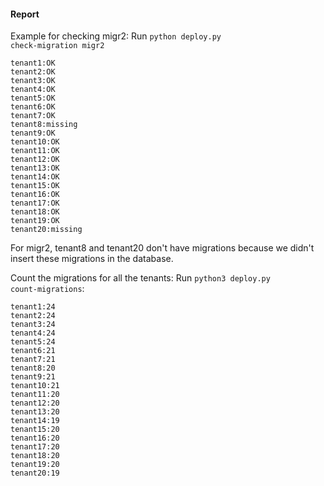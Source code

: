 #### Report
Example for checking migr2:
Run <code>python deploy.py check-migration  migr2</code>

```
tenant1:OK
tenant2:OK
tenant3:OK
tenant4:OK
tenant5:OK
tenant6:OK
tenant7:OK
tenant8:missing
tenant9:OK
tenant10:OK
tenant11:OK
tenant12:OK
tenant13:OK
tenant14:OK
tenant15:OK
tenant16:OK
tenant17:OK
tenant18:OK
tenant19:OK
tenant20:missing
```
For migr2, tenant8 and tenant20 don't have migrations because we didn't insert these migrations in the database.


Count the migrations for all the tenants:
Run <code>python3 deploy.py count-migrations</code>:
```
tenant1:24
tenant2:24
tenant3:24
tenant4:24
tenant5:24
tenant6:21
tenant7:21
tenant8:20
tenant9:21
tenant10:21
tenant11:20
tenant12:20
tenant13:20
tenant14:19
tenant15:20
tenant16:20
tenant17:20
tenant18:20
tenant19:20
tenant20:19
```

